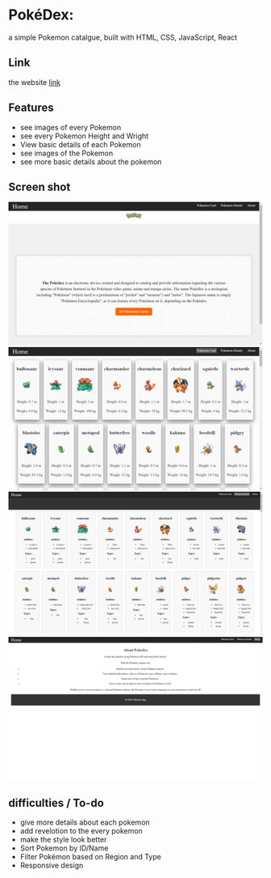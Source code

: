 # PokéDex:
a simple Pokemon catalgue, built with HTML, CSS, JavaScript, React
## Link
the website [link](https://pokedexreactapp99.netlify.app/)
## Features
* see images of every Pokemon
* see every Pokemon Height and Wright
* View basic details of each Pokemon
* see images of the Pokemon
* see more basic details about the pokemon
## Screen shot
![Alt text](/src/image/screen1.png)
![Alt text](/src/image/screen2.png)
![Alt text](/src/image/screen3.png)
![Alt text](/src/image/screen4.png)
## difficulties / To-do
* give more details about each pokemon
* add revelotion to the every pokemon
* make the style look better
* Sort Pokemon by ID/Name
* Filter Pokémon based on Region and Type
* Responsive design